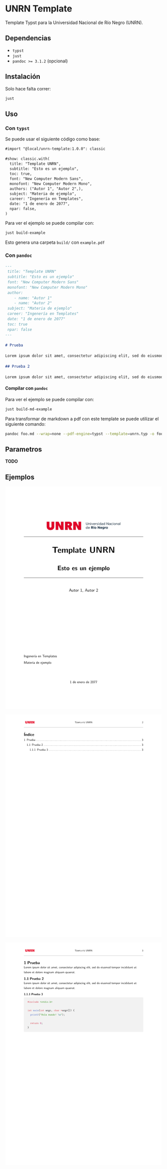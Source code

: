 UNRN Template
=============
Template Typst para la Universidad Nacional de Río Negro (UNRN).

## Dependencias
- `typst`
- `just`
- `pandoc >= 3.1.2` (opcional)

## Instalación

Solo hace falta correr:
~~~sh
just
~~~

## Uso

### Con `typst`
Se puede usar el siguiente código como base:

~~~typst
#import "@local/unrn-template:1.0.0": classic 

#show: classic.with(
  title: "Template UNRN",
  subtitle: "Esto es un ejemplo",
  toc: true,
  font: "New Computer Modern Sans",
  monofont: "New Computer Modern Mono",
  authors: ("Autor 1", "Autor 2",),
  subject: "Materia de ejemplo",
  career: "Ingenería en Templates",
  date: "1 de enero de 2077",
  npar: false,
)
~~~

Para ver el ejemplo se puede compilar con:

~~~sh
just build-example
~~~

Esto genera una carpeta `build/` con `example.pdf`

### Con `pandoc` 

~~~markdown
---
 title: "Template UNRN"
 subtitle: "Esto es un ejemplo"
 font: "New Computer Modern Sans"
 monofont: "New Computer Modern Mono"
 author: 
    - name: "Autor 1"
    - name: "Autor 2"
 subject: "Materia de ejemplo"
 career: "Ingenería en Templates"
 date: "1 de enero de 2077"
 toc: true
 npar: false
---

# Prueba

Lorem ipsum dolor sit amet, consectetur adipiscing elit, sed do eiusmod tempor incididunt ut labore et dolore magna aliqua.

## Prueba 2

Lorem ipsum dolor sit amet, consectetur adipiscing elit, sed do eiusmod tempor incididunt ut labore et dolore magna aliqua.
~~~

#### Compilar con `pandoc`

Para ver el ejemplo se puede compilar con:

~~~sh
just build-md-example
~~~

Para transformar de markdown a pdf con este template se puede utilizar el siguiente comando:

~~~sh
pandoc foo.md --wrap=none --pdf-engine=typst --template=unrn.typ -o foo.pdf
~~~

## Parametros
**TODO**

## Ejemplos

![Imagen1](.github/assets/example-1.png)

![Imagen2](.github/assets/example-2.png)

![Imagen3](.github/assets/example-3.png)

